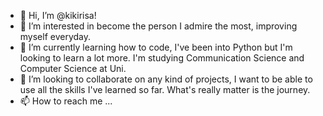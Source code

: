 - 👋 Hi, I’m @kikirisa! 
- 👀 I’m interested in become the person I admire the most, improving myself everyday.
- 🌱 I’m currently learning how to code, I've been into Python but I'm looking to learn a lot more. I'm studying Communication Science and Computer Science at Uni.
- 💞️ I’m looking to collaborate on any kind of projects, I want to be able to use all the skills I've learned so far. What's really matter is the journey. 
- 📫 How to reach me ...

<!---
kikirisa/kikirisa is a ✨ special ✨ repository because its `README.md` (this file) appears on your GitHub profile.
You can click the Preview link to take a look at your changes.
--->
